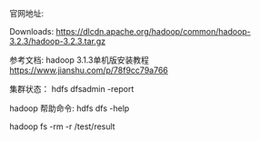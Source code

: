 官网地址:

Downloads: https://dlcdn.apache.org/hadoop/common/hadoop-3.2.3/hadoop-3.2.3.tar.gz


参考文档: hadoop 3.1.3单机版安装教程 https://www.jianshu.com/p/78f9cc79a766

集群状态： hdfs dfsadmin -report

hadoop 帮助命令: hdfs dfs -help

hadoop fs -rm -r /test/result
